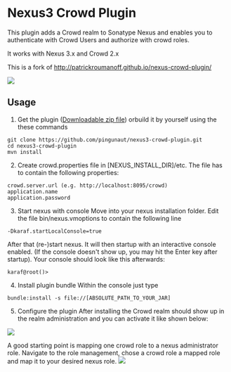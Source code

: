 Nexus3 Crowd Plugin
==================

This plugin adds a Crowd realm to Sonatype Nexus and enables you to authenticate with Crowd Users and authorize with crowd roles.

It works with Nexus 3.x and Crowd 2.x

This is a fork of http://patrickroumanoff.github.io/nexus-crowd-plugin/

<a href='http://ci.pingunaut.com/job/nexus3-crowd-plugin/'><img src='http://ci.pingunaut.com/buildStatus/icon?job=nexus3-crowd-plugin'></a>

Usage
-
1. Get the plugin (<a href='https://github.com/pingunaut/nexus3-crowd-plugin/releases/download/3.0.1-01/nexus3-crowd-plugin-3.0.1-01.jar.zip'>Downloadable zip file</a>) orbuild it by yourself using the these commands
  ```
  git clone https://github.com/pingunaut/nexus3-crowd-plugin.git
  cd nexus3-crowd-plugin
  mvn install
  ```
  
2. Create crowd.properties file in [NEXUS_INSTALL_DIR]/etc. The file has to contain the following properties:
  ```
  crowd.server.url (e.g. http://localhost:8095/crowd)
  application.name
  application.password
  ```

3. Start nexus with console
  Move into your nexus installation folder. Edit the file bin/nexus.vmoptions to contain the following line
  ```
  -Dkaraf.startLocalConsole=true
  ```
  After that (re-)start nexus. It will then startup with an interactive console enabled. (If the console doesn't show up, you may hit the Enter key after startup).
  Your console should look like this afterwards:
  ```
  karaf@root()> 
  ```
  
4. Install plugin bundle
  Within the console just type
  ```
  bundle:install -s file://[ABSOLUTE_PATH_TO_YOUR_JAR]
  ```
  
5. Configure the plugin
  After installing the Crowd realm should show up in the realm administration and you can activate it like shown below:
  <img src='https://pingunaut.com/blog/wp-content/uploads/2016/05/nexus_crowd.png'>

  A good starting point is mapping one crowd role to a nexus administrator role. Navigate to the role management, chose a crowd role a mapped role and map it to your desired nexus role.
  <img src='https://pingunaut.com/blog/wp-content/uploads/2016/05/nexus-5.png'>

